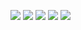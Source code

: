 ![](http://github-profile-summary-cards.vercel.app/api/cards/profile-details?username=caesar44-dev&theme=dark)
![](http://github-profile-summary-cards.vercel.app/api/cards/repos-per-language?username=caesar44-dev&theme=dark)
![](http://github-profile-summary-cards.vercel.app/api/cards/most-commit-language?username=caesar44-dev&theme=dark)
![](http://github-profile-summary-cards.vercel.app/api/cards/stats?username=caesar44-dev&theme=dark)
![](http://github-profile-summary-cards.vercel.app/api/cards/productive-time?username=caesar44-dev&theme=dark&utcOffset=8)
